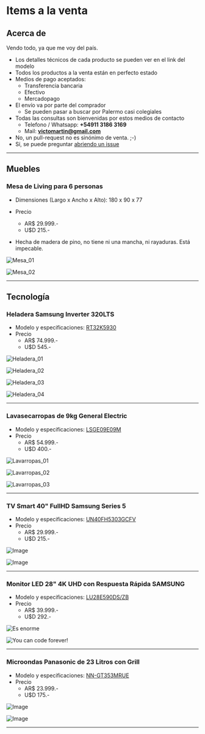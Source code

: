 # Items a la venta

## Acerca de

Vendo todo, ya que me voy del país.

- Los detalles técnicos de cada producto se pueden ver en el link del modelo
- Todos los productos a la venta están en perfecto estado
- Medios de pago aceptados:
  - Transferencia bancaria
  - Efectivo
  - Mercadopago
- El envío va por parte del comprador
  - Se pueden pasar a buscar por Palermo casi colegiales
- Todas las consultas son bienvenidas por estos medios de contacto
  - Telefono / Whatsapp: **+54911 3186 3169**
  - Mail: **victomartin@gmail.com**
- No, un pull-request no es sinónimo de venta. ;-)
- Sí, se puede preguntar [abriendo un issue](https://github.com/Korrd/mudanza/issues/new) 

---

## Muebles

### Mesa de Living para 6 personas
  - Dimensiones (Largo x Ancho x Alto): 180 x 90 x 77
  - Precio
    - AR$ 29.999.-
    - U$D 215.-

  - Hecha de madera de pino, no tiene ni una mancha, ni rayaduras. Está impecable.

  ![Mesa_01](https://raw.githubusercontent.com/Korrd/mudanza/main/assets/img/IMG_7685.jpg)
  
  ![Mesa_02](https://raw.githubusercontent.com/Korrd/mudanza/main/assets/img/IMG_7686.jpg)

---

## Tecnología

### Heladera Samsung Inverter 320LTS
  - Modelo y especificaciones: [RT32K5930](https://www.samsung.com/ar/refrigerators/top-mount-freezer/318l-ez-clean-steel-rt32k5930sl-b3/)
  - Precio
    - AR$ 74.999.-
    - U$D 545.-

  ![Heladera_01](https://raw.githubusercontent.com/Korrd/mudanza/main/assets/img/IMG_7689.jpg)

  ![Heladera_02](https://raw.githubusercontent.com/Korrd/mudanza/main/assets/img/IMG_7691.jpg)

  ![Heladera_03](https://raw.githubusercontent.com/Korrd/mudanza/main/assets/img/IMG_7692.jpg)

  ![Heladera_04](https://raw.githubusercontent.com/Korrd/mudanza/main/assets/img/IMG_7693.jpg)

---

### Lavasecarropas de 9kg General Electric
  - Modelo y especificaciones: [LSGE09E09M](https://www.youtube.com/watch?v=Ml4tF85g5zc)
  - Precio
    - AR$ 54.999.-
    - U$D 400.-

  ![Lavarropas_01](https://raw.githubusercontent.com/Korrd/mudanza/main/assets/img/IMG_7698.jpg)

  ![Lavarropas_02](https://raw.githubusercontent.com/Korrd/mudanza/main/assets/img/IMG_7699.jpg)

  ![Lavarropas_03](https://raw.githubusercontent.com/Korrd/mudanza/main/assets/img/IMG_7700.jpg)

---

### TV Smart 40" FullHD Samsung Series 5
  - Modelo y especificaciones: [UN40FH5303GCFV](https://www.samsung.com/us/video/tvs/UN40EH5300FXZA-specs)
  - Precio
    - AR$ 29.999.-
    - U$D 215.-

  ![Image](https://raw.githubusercontent.com/Korrd/mudanza/main/assets/img/IMG_7705.jpg)

  ![Image](https://raw.githubusercontent.com/Korrd/mudanza/main/assets/img/IMG_7709.jpg)

---

### Monitor LED 28" 4K UHD con Respuesta Rápida SAMSUNG
  - Modelo y especificaciones: [LU28E590DS/ZB](https://www.samsung.com/uy/monitors/high-resolution/uhd-monitor-28-inch-lu28e590ds-zb/)
  - Precio
    - AR$ 39.999.-
    - U$D 292.-

  ![Es enorme](https://raw.githubusercontent.com/Korrd/mudanza/main/assets/img/IMG_7711.jpg)

  ![You can code forever!](https://raw.githubusercontent.com/Korrd/mudanza/main/assets/img/IMG_7712.jpg)

---

### Microondas Panasonic de 23 Litros con Grill
  - Modelo y especificaciones: [NN-GT353MRUE](https://www.panasonic.com/my/consumer/kitchen-appliances/cubie-microwave-electric-ovens/microwave-ovens/nn-gt353m.html)
  - Precio 
    - AR$ 23.999.-
    - U$D 175.-

  ![Image](https://raw.githubusercontent.com/Korrd/mudanza/main/assets/img/IMG_7713.jpg)

  ![Image](https://raw.githubusercontent.com/Korrd/mudanza/main/assets/img/IMG_7714.jpg)

---
